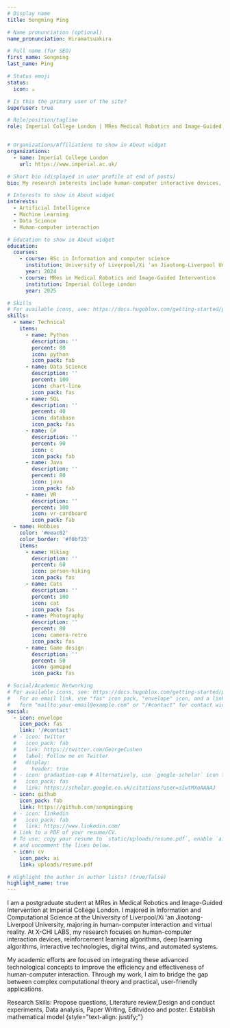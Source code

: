 ```yaml
---
# Display name
title: Songming Ping

# Name pronunciation (optional)
name_pronunciation: Hiramatsuakira

# Full name (for SEO)
first_name: Songming
last_name: Ping

# Status emoji
status:
  icon: ☕️

# Is this the primary user of the site?
superuser: true

# Role/position/tagline
role: Imperial College London | MRes Medical Robotics and Image-Guided Intervention


# Organizations/Affiliations to show in About widget
organizations:
  - name: Imperial College London
    url: https://www.imperial.ac.uk/

# Short bio (displayed in user profile at end of posts)
bio: My research interests include human-computer interactive devices, reinforcement learning algorithms, deep learning algorithms, interactive technologies, digital twins, and automated systems.

# Interests to show in About widget
interests:
  - Artificial Intelligence
  - Machine Learning
  - Data Science
  - Human-computer interaction

# Education to show in About widget
education:
  courses:
    - course: BSc in Information and computer science
      institution: University of Liverpool/Xi 'an Jiaotong-Liverpool University
      year: 2024
    - course: MRes in Medical Robotics and Image-Guided Intervention
      institution: Imperial College London
      year: 2025

# Skills
# For available icons, see: https://docs.hugoblox.com/getting-started/page-builder/#icons
skills:
  - name: Technical
    items:
      - name: Python
        description: ''
        percent: 80
        icon: python
        icon_pack: fab
      - name: Data Science
        description: ''
        percent: 100
        icon: chart-line
        icon_pack: fas
      - name: SQL
        description: ''
        percent: 40
        icon: database
        icon_pack: fas
      - name: C#
        description: ''
        percent: 90
        icon: c
        icon_pack: fab
      - name: Java
        description: ''
        percent: 80
        icon: java
        icon_pack: fab
      - name: VR
        description: ''
        percent: 100
        icon: vr-cardboard
        icon_pack: fab
  - name: Hobbies
    color: '#eeac02'
    color_border: '#f0bf23'
    items:
      - name: Hiking
        description: ''
        percent: 60
        icon: person-hiking
        icon_pack: fas
      - name: Cats
        description: ''
        percent: 100
        icon: cat
        icon_pack: fas
      - name: Photography
        description: ''
        percent: 80
        icon: camera-retro
        icon_pack: fas
      - name: Game design
        description: ''
        percent: 50
        icon: gamepad
        icon_pack: fas

# Social/Academic Networking
# For available icons, see: https://docs.hugoblox.com/getting-started/page-builder/#icons
#   For an email link, use "fas" icon pack, "envelope" icon, and a link in the
#   form "mailto:your-email@example.com" or "/#contact" for contact widget.
social:
  - icon: envelope
    icon_pack: fas
    link: '/#contact'
  # - icon: twitter
  #   icon_pack: fab
  #   link: https://twitter.com/GeorgeCushen
  #   label: Follow me on Twitter
  #   display:
  #     header: true
  # - icon: graduation-cap # Alternatively, use `google-scholar` icon from `ai` icon pack
  #   icon_pack: fas
  #   link: https://scholar.google.co.uk/citations?user=sIwtMXoAAAAJ
  - icon: github
    icon_pack: fab
    link: https://github.com/songmingping
  # - icon: linkedin
  #   icon_pack: fab
  #   link: https://www.linkedin.com/
  # Link to a PDF of your resume/CV.
  # To use: copy your resume to `static/uploads/resume.pdf`, enable `ai` icons in `params.yaml`,
  # and uncomment the lines below.
  - icon: cv
    icon_pack: ai
    link: uploads/resume.pdf

# Highlight the author in author lists? (true/false)
highlight_name: true
---
```


I am a postgraduate student at MRes in Medical Robotics and Image-Guided Intervention at Imperial College London. I majored in Information and Computational Science at the University of Liverpool/Xi 'an Jiaotong-Liverpool University, majoring in human-computer interaction and virtual reality. At X-CHI LABS, my research focuses on human-computer interaction devices, reinforcement learning algorithms, deep learning algorithms, interactive technologies, digital twins, and automated systems.

My academic efforts are focused on integrating these advanced technological concepts to improve the efficiency and effectiveness of human-computer interaction. Through my work, I aim to bridge the gap between complex computational theory and practical, user-friendly applications.

Research Skills: Propose questions, Literature review,Design and conduct experiments, Data analysis, Paper Writing, Editvideo and poster. Establish mathematical model
{style="text-align: justify;"}
